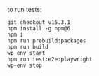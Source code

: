 to run tests:


    git checkout v15.3.1
    npm install -g npm@6
    npm i
    npm run prebuild:packages
    npm run build
    wp-env start
    npm run test:e2e:playwright
    wp-env stop


